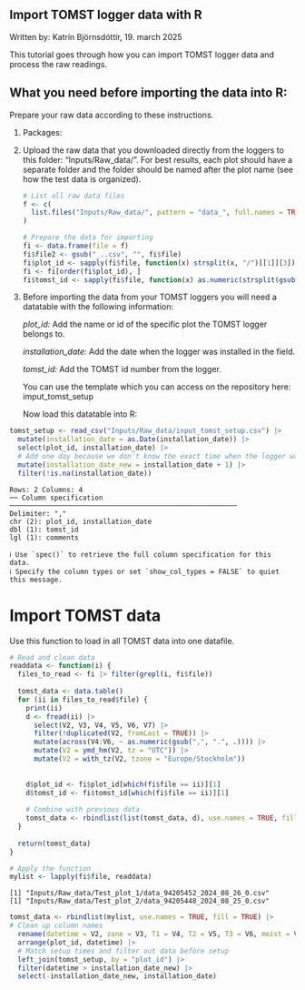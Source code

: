 

## Import TOMST logger data with R

Written by: Katrín Björnsdóttir, 19. march 2025

This tutorial goes through how you can import TOMST logger data and
process the raw readings.

## What you need before importing the data into R:

Prepare your raw data according to these instructions.

1.  Packages:

2.  Upload the raw data that you downloaded directly from the loggers to
    this folder: “Inputs/Raw_data/”. For best results, each plot should
    have a separate folder and the folder should be named after the plot
    name (see how the test data is organized).

    ``` r
    # List all raw data files
    f <- c(
      list.files("Inputs/Raw_data/", pattern = "data_", full.names = TRUE, recursive = TRUE)
    )

    # Prepare the data for importing
    fi <- data.frame(file = f)
    fi$file2 <- gsub("_..csv", "", fi$file)
    fi$plot_id <- sapply(fi$file, function(x) strsplit(x, "/")[[1]][3]) # extract plot_id from folder path
    fi <- fi[order(fi$plot_id), ]
    fi$tomst_id <- sapply(fi$file, function(x) as.numeric(strsplit(gsub("data_", "", strsplit(x, "/")[[1]][4]), "_")[[1]][1])) # extract tomst_id from file path
    ```

3.  Before importing the data from your TOMST loggers you will need a
    datatable with the following information:

    *plot_id:* Add the name or id of the specific plot the TOMST logger
    belongs to.

    *installation_date:* Add the date when the logger was installed in
    the field.

    *tomst_id:* Add the TOMST id number from the logger.

    You can use the template which you can access on the repository
    here: imput_tomst_setup

    Now load this datatable into R:

``` r
tomst_setup <- read_csv("Inputs/Raw_data/input_tomst_setup.csv") |> 
  mutate(installation_date = as.Date(installation_date)) |>
  select(plot_id, installation_date) |>
  # Add one day because we don't know the exact time when the logger was set up. Easier to ignore the installation date completely.
  mutate(installation_date_new = installation_date + 1) |>
  filter(!is.na(installation_date))
```

    Rows: 2 Columns: 4
    ── Column specification ────────────────────────────────────────────────────────
    Delimiter: ","
    chr (2): plot_id, installation_date
    dbl (1): tomst_id
    lgl (1): comments

    ℹ Use `spec()` to retrieve the full column specification for this data.
    ℹ Specify the column types or set `show_col_types = FALSE` to quiet this message.

# Import TOMST data

Use this function to load in all TOMST data into one datafile.

``` r
# Read and clean data
readdata <- function(i) {
  files_to_read <- fi |> filter(grepl(i, fi$file))
  
  tomst_data <- data.table()
  for (ii in files_to_read$file) {
    print(ii)
    d <- fread(ii) |>
      select(V2, V3, V4, V5, V6, V7) |>
      filter(!duplicated(V2, fromLast = TRUE)) |>
      mutate(across(V4:V6, ~ as.numeric(gsub(",", ".", .)))) |>
      mutate(V2 = ymd_hm(V2, tz = "UTC")) |>
      mutate(V2 = with_tz(V2, tzone = "Europe/Stockholm"))
    
    
    d$plot_id <- fi$plot_id[which(fi$file == ii)][1]
    d$tomst_id <- fi$tomst_id[which(fi$file == ii)][1]
    
    # Combine with previous data
    tomst_data <- rbindlist(list(tomst_data, d), use.names = TRUE, fill = TRUE)
  }
  
  return(tomst_data)
}

# Apply the function
mylist <- lapply(fi$file, readdata)
```

    [1] "Inputs/Raw_data/Test_plot_1/data_94205452_2024_08_26_0.csv"
    [1] "Inputs/Raw_data/Test_plot_2/data_94205448_2024_08_25_0.csv"

``` r
tomst_data <- rbindlist(mylist, use.names = TRUE, fill = TRUE) |> 
# Clean up column names
  rename(datetime = V2, zone = V3, T1 = V4, T2 = V5, T3 = V6, moist = V7) |>
  arrange(plot_id, datetime) |> 
  # Match setup times and filter out data before setup
  left_join(tomst_setup, by = "plot_id") |> 
  filter(datetime > installation_date_new) |>
  select(-installation_date_new, installation_date)
```
